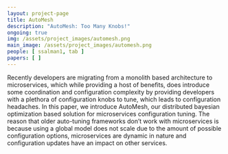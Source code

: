 ```yaml
---
layout: project-page
title: AutoMesh
description: "AutoMesh: Too Many Knobs!"
ongoing: true
img: /assets/project_images/automesh.png
main_image: /assets/project_images/automesh.png
people: [ ssalman1, tab ]
papers: [ ]
---
```


Recently developers are migrating from a monolith based architecture to microservices, which while providing a host of benefits, does introduce some coordination and configuration complexity by providing developers with a plethora of configuration knobs to tune, which leads to configuration headaches. In this paper, we introduce AutoMesh, our distributed bayesian optimization based solution for microservices configuration tuning. The reason that older auto-tuning frameworks don’t work with microservices is because using a global model does not scale due to the amount of possible configuration options, microservices are dynamic in nature and configuration updates have an impact on other services. 
